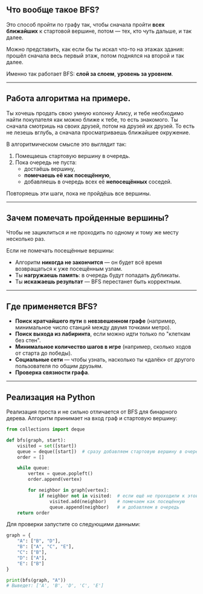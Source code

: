 ## Что вообще такое BFS?

Это способ пройти по графу так, чтобы сначала пройти **всех ближайших** к стартовой вершине, потом — тех, кто чуть дальше, и так далее.

Можно представить, как если бы ты искал что-то на этажах здания: прошёл сначала весь первый этаж, потом поднялся на второй и так далее.

Именно так работает BFS: **слой за слоем**, **уровень за уровнем**.

---

## Работа алгоритма на примере.

Ты хочешь продать свою умную колонку Алису, и тебе необходимо найти покупателя как можно ближе к тебе, то есть знакомого.
Ты сначала смотришь на своих друзей, потом на друзей их друзей. То есть не лезешь вглубь, а сначала просматриваешь ближайшее окружение.

В алгоритмическом смысле это выглядит так:

1. Помещаешь стартовую вершину в очередь.
2. Пока очередь не пуста:
   * достаёшь вершину,
   * **помечаешь её как посещённую**,
   * добавляешь в очередь всех её **непосещённых** соседей.

Повторяешь эти шаги, пока не пройдёшь все вершины.

---

## Зачем помечать пройденные вершины?

Чтобы не зациклиться и не проходить по одному и тому же месту несколько раз.

Если не помечать посещённые вершины:

* Алгоритм **никогда не закончится** — он будет всё время возвращаться к уже посещённым узлам.
* Ты **нагружаешь память**: в очередь будут попадать дубликаты.
* Ты **искажаешь результат** — BFS перестанет быть корректным.

---

## Где применяется BFS?

* **Поиск кратчайшего пути** в **невзвешенном графе** (например, минимальное число станций между двумя точками метро).
* **Поиск выхода из лабиринта**, если можно идти только по "клеткам без стен".
* **Минимальное количество шагов в игре** (например, сколько ходов от старта до победы).
* **Социальные сети** — чтобы узнать, насколько ты «далёк» от другого пользователя по общим друзьям.
* **Проверка связности графа**.

---

## Реализация на Python

Реализация проста и не сильно отличается от BFS для бинарного дерева. Алгоритм принимает на вход граф и стартовую вершину:

```python
from collections import deque

def bfs(graph, start):
    visited = set([start]) 
    queue = deque([start])  # сразу добавляем стартовую вершину в очередь и в посещённые
    order = []

    while queue:
        vertex = queue.popleft()
        order.append(vertex)

        for neighbor in graph[vertex]:
            if neighbor not in visited:  # если ещё не проходили к этой вершине
                visited.add(neighbor)    # помечаем как посещённую
                queue.append(neighbor)   # и добавляем в очередь
    return order
```

Для проверки запустите со следующими данными:

```python
graph = {
    "A": ["B", "D"],
    "B": ["A", "C", "E"],
    "C": ["B"],
    "D": ["A"],
    "E": ["B"]
}

print(bfs(graph, "A"))
# Выведет: ['A', 'B', 'D', 'C', 'E']
```
